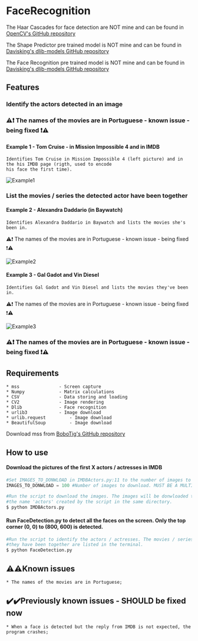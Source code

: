 # FaceRecognition

The Haar Cascades for face detection are NOT mine and can be found in [OpenCV's GitHub repository](https://github.com/opencv/opencv/tree/master/data/haarcascades)  

The Shape Predictor pre trained model is NOT mine and can be found in [Davisking's dlib-models GitHub repository](https://github.com/davisking/dlib-models)  

The Face Recognition pre trained model is NOT mine and can be found in [Davisking's dlib-models GitHub repository](https://github.com/davisking/dlib-models)  

## Features

### Identify the actors detected in an image

### :warning::exclamation: The names of the movies are in Portuguese - known issue - being fixed :exclamation::warning:

#### Example 1 - Tom Cruise - in Mission Impossible 4 and in IMDB

	Identifies Tom Cruise in Mission Impossible 4 (left picture) and in the his IMDB page (rigth, used to encode 
	his face the first time).

![Example1](https://raw.githubusercontent.com/RafaelRibeiro97/FaceRecognition/master/media/Example1.png)


### List the movies / series the detected actor have been together

#### Example 2 - Alexandra Daddario (in Baywatch)  

	Identifies Alexandra Daddario in Baywatch and lists the movies she's been in.
:warning::exclamation: The names of the movies are in Portuguese - known issue - being fixed :exclamation::warning:

![Example2](https://raw.githubusercontent.com/RafaelRibeiro97/FaceRecognition/master/media/Example2.PNG)

#### Example 3 - Gal Gadot and Vin Diesel

	Identifies Gal Gadot and Vin Diesel and lists the movies they've been in.
:warning::exclamation: The names of the movies are in Portuguese - known issue - being fixed :exclamation::warning:

![Example3](https://raw.githubusercontent.com/RafaelRibeiro97/FaceRecognition/master/media/Example3.PNG)

### :warning::exclamation: The names of the movies are in Portuguese - known issue - being fixed :exclamation::warning:


## Requirements
	* mss 				- Screen capture
	* Numpy 			- Matrix calculations
	* CSV				- Data storing and loading
	* CV2				- Image rendering
	* Dlib				- Face recognition
	* urlib3			- Image download
	* urlib.request			- Image download
	* BeautifulSoup 		- Image download
Download mss from [BoboTig's GitHub repository](https://github.com/BoboTiG/python-mss)
	
## How to use
#### Download the pictures of the first X actors / actresses in IMDB
```python
#Set IMAGES_TO_DONWLOAD in IMDBActors.py:11 to the number of images to be downloaded.
IMAGES_TO_DONWLOAD = 100 #Number of images to download. MUST BE A MULTIPLE OF 50. 
```

```bash
#Run the script to download the images. The images will be donwloaded to a folder with
#the name 'actors' created by the script in the same directory.
$ python IMDBActors.py
```
#### Run FaceDetection.py to detect all the faces on the screen. Only the top corner (0, 0) to (800, 600) is detected.
```bash
#Run the script to identify the actors / actresses. The movies / series where
#they have been together are listed in the terminal.
$ python FaceDetection.py
```

## :warning::warning:Known issues
	* The names of the movies are in Portuguese;

## :heavy_check_mark::heavy_check_mark:Previously known issues - SHOULD be fixed now
	* When a face is detected but the reply from IMDB is not expected, the program crashes;

